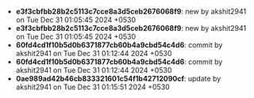 - **e3f3cbfbb28b2c5113c7cce8a3d5ceb2676068f9**: new by akshit2941 on Tue Dec 31 01:05:45 2024 +0530
- **e3f3cbfbb28b2c5113c7cce8a3d5ceb2676068f9**: new by akshit2941 on Tue Dec 31 01:05:45 2024 +0530
- **60fd4cd1f10b5d0b6371877cb60b4a9cbd54c4d6**: commit by akshit2941 on Tue Dec 31 01:12:44 2024 +0530
- **60fd4cd1f10b5d0b6371877cb60b4a9cbd54c4d6**: commit by akshit2941 on Tue Dec 31 01:12:44 2024 +0530
- **0ae989ad42b46cb833321601c54f1b42712090cf**: update by akshit2941 on Tue Dec 31 01:15:51 2024 +0530
